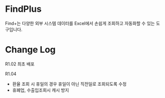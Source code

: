 # FindPlus
Find+는 다양한 외부 시스템 데이터를 Excel에서 손쉽게 조회하고 자동화할 수 있는 도구입니다.

# Change Log
R1.02 최초 배포

R1.04
- 환율 조회 시 휴일의 경우 휴일이 아닌 직전일로 조회되도록 수정
- 휴폐업, 수출입조회시 캐시 방지
